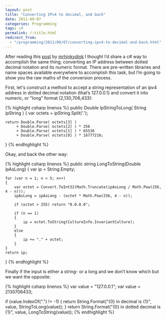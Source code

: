```yaml
---
layout: post
title: "Converting IPv4 to decimal, and back"
date: 2011-09-07
categories: Programming
tags: c#
permalink: /:title.html
redirect_from:
  - "/programming/2011/09/07/converting-ipv4-to-decimal-and-back.html"
---
```


After reading this [post][hinky-hack-ipconvc] by [mrhinkydink][mrhinkydink] I thought I’d share a c# way to accomplish the same thing; converting an IP address between dotted decimal notation and its numeric format. There are pre-written libraries and name spaces available everywhere to accomplish this task, but I’m going to show you the raw maths of the conversion process.

First, let's construct a method to accept a string representation of an ipv4 address in dotted decimal notation (that’s 127.0.0.1) and convert it into numeric, or "long" format (2,130,706,433):

{% highlight csharp linenos %}
public Double IpStringToLong( String ipString )
{
    var octets = ipString.Split('.');
    
    return Double.Parse( octets[3] ) 
         + Double.Parse( octets[2] ) * 256 
         + Double.Parse( octets[1] ) * 65536 
         + Double.Parse( octets[0] ) * 16777216;
}
{% endhighlight %}

Okay, and back the other way:

<!--excerpt-->

{% highlight csharp linenos %}
public string LongToString(Double ipAsLong)
{
    var ip = String.Empty;

    for (var n = 1; n < 5; n++)
    {
        var octet = Convert.ToInt32(Math.Truncate(ipAsLong / Math.Pow(256, 4 - n)));
        ipAsLong = ipAsLong - (octet * Math.Pow(256, 4 - n));

        if (octet > 255) return "0.0.0.0";

        if (n == 1)
        {
            ip = octet.ToString(CultureInfo.InvariantCulture);
        }
        else
        {
            ip += "." + octet;
        }
    }
    return ip;
}
{% endhighlight %}

Finally if the input is either a string- or a long and we don’t know which but we want the opposite:

{% highlight csharp linenos %}
var value = "127.0.0.1";
var value = 2130706433;

if (value.IndexOf(".") != -1)
{
    return String.Format("{0} in decimal is {1}", value, StringToLong(value));
}
return String.Format("{0} in dotted decimal is {1}", value, LongToString(value));
{% endhighlight %}

[hinky-hack-ipconvc]: http://mrhinkydink.blogspot.com/2011/08/hinky-hack-ipconvc.html
[mrhinkydink]: http://mrhinkydink.blogspot.com/